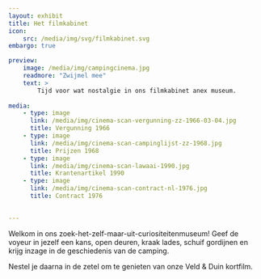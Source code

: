 ```yaml
---
layout: exhibit
title: Het filmkabinet
icon: 
    src: /media/img/svg/filmkabinet.svg
embargo: true

preview: 
    image: /media/img/campingcinema.jpg
    readmore: "Zwijmel mee"
    text: >
        Tijd voor wat nostalgie in ons filmkabinet anex museum.
        
media:
    - type: image
      link: /media/img/cinema-scan-vergunning-zz-1966-03-04.jpg
      title: Vergunning 1966
    - type: image
      link: /media/img/cinema-scan-campinglijst-zz-1968.jpg
      title: Prijzen 1968
    - type: image
      link: /media/img/cinema-scan-lawaai-1990.jpg
      title: Krantenartikel 1990
    - type: image
      link: /media/img/cinema-scan-contract-nl-1976.jpg
      title: Contract 1976

       
---
```


Welkom in ons zoek-het-zelf-maar-uit-curiositeitenmuseum! Geef de voyeur in jezelf een kans, open deuren, kraak lades, schuif gordijnen en krijg inzage in de geschiedenis van de camping.

Nestel je daarna in de zetel om te genieten van onze Veld & Duin kortfilm.

